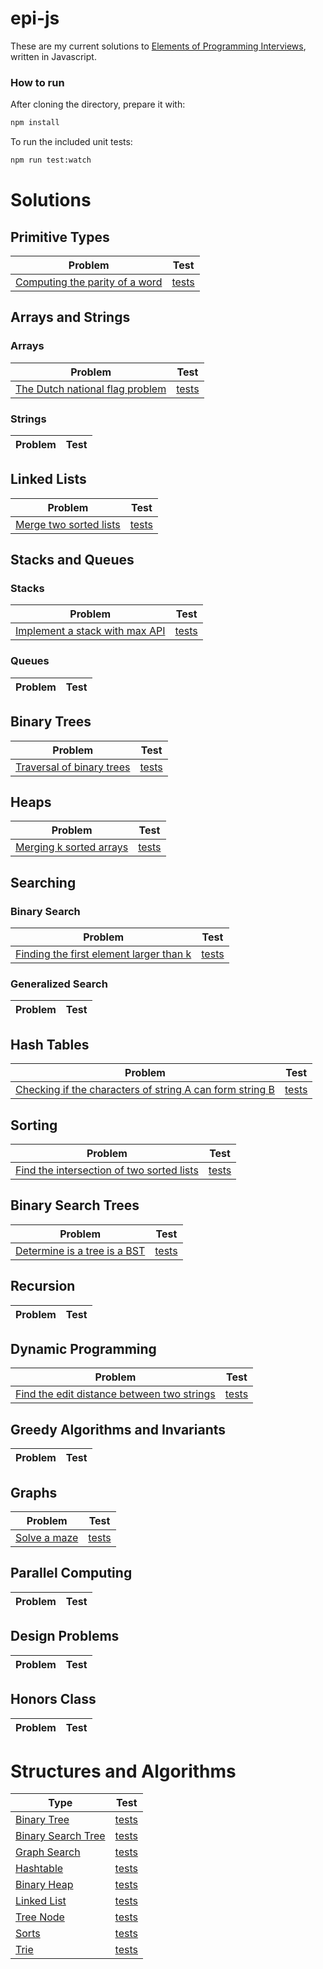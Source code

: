   epi-js
======

These are my current solutions to [Elements of Programming Interviews][1], written in Javascript.

### How to run
After cloning the directory, prepare it with:
```bash
npm install
```

To run the included unit tests:
```bash
npm run test:watch
```

Solutions
=========

Primitive Types
---------------

| Problem                                                                  | Test         |
|--------------------------------------------------------------------------|:------------:|
| [Computing the parity of a word][2]                                      | [tests][3]   |

Arrays and Strings
-----------------

### Arrays

| Problem                                                                  | Test         |
|--------------------------------------------------------------------------|:------------:|
| [The Dutch national flag problem][4]                                     | [tests][5]   |


### Strings

| Problem                                                                  | Test         |
|--------------------------------------------------------------------------|:------------:|


Linked Lists
------------

| Problem                                                                  | Test         |
|--------------------------------------------------------------------------|:------------:|
| [Merge two sorted lists][6]                                              | [tests][7]   |


Stacks and Queues
-----------------

### Stacks

| Problem                                                                  | Test         |
|--------------------------------------------------------------------------|:------------:|
| [Implement a stack with max API][8]                                      | [tests][9]   |


### Queues

| Problem                                                                  | Test         |
|--------------------------------------------------------------------------|:------------:|


Binary Trees
------------

| Problem                                                                  | Test         |
|--------------------------------------------------------------------------|:------------:|
| [Traversal of binary trees][10]                                          | [tests][11]  |

Heaps
-----

| Problem                                                                  | Test         |
|--------------------------------------------------------------------------|:------------:|
| [Merging k sorted arrays][12]                                            | [tests][13]  |

Searching
---------

### Binary Search

| Problem                                                                  | Test         |
|--------------------------------------------------------------------------|:------------:|
| [Finding the first element larger than k][14]                            | [tests][15]  |

### Generalized Search

| Problem                                                                  | Test         |
|--------------------------------------------------------------------------|:------------:|

Hash Tables
-----------

| Problem                                                                  | Test         |
|--------------------------------------------------------------------------|:------------:|
| [Checking if the characters of string A can form string B][16]           | [tests][17]  |

Sorting
-------

| Problem                                                                  | Test         |
|--------------------------------------------------------------------------|:------------:|
| [Find the intersection of two sorted lists][18]                          | [tests][19]  |

Binary Search Trees
-------------------

| Problem                                                                  | Test         |
|--------------------------------------------------------------------------|:------------:|
| [Determine is a tree is a BST][20]                                       | [tests][21]  |

Recursion
---------

| Problem                                                                  | Test         |
|--------------------------------------------------------------------------|:------------:|

Dynamic Programming
-------------------

| Problem                                                                  | Test         |
|--------------------------------------------------------------------------|:------------:|
| [Find the edit distance between two strings][22]                         | [tests][23]  |

Greedy Algorithms and Invariants
--------------------------------

| Problem                                                                  | Test         |
|--------------------------------------------------------------------------|:------------:|

Graphs
------

| Problem                                                                  | Test         |
|--------------------------------------------------------------------------|:------------:|
| [Solve a maze][24]                                                       | [tests][25]  |

Parallel Computing
------------------

| Problem                                                                  | Test         |
|--------------------------------------------------------------------------|:------------:|

Design Problems
---------------

| Problem                                                                  | Test         |
|--------------------------------------------------------------------------|:------------:|

Honors Class
------------

| Problem                                                                  | Test         |
|--------------------------------------------------------------------------|:------------:|

Structures and Algorithms
=========

| Type                                                                     | Test         |
|--------------------------------------------------------------------------|:------------:|
| [Binary Tree][26]                                                        | [tests][27]  |
| [Binary Search Tree][28]                                                 | [tests][29]  |
| [Graph Search][30]                                                       | [tests][31]  |
| [Hashtable][32]                                                          | [tests][33]  |
| [Binary Heap][34]                                                        | [tests][35]  |
| [Linked List][36]                                                        | [tests][37]  |
| [Tree Node][38]                                                          | [tests][39]  |
| [Sorts][40]                                                              | [tests][41]  |
| [Trie][44]                                                               | [tests][45]  |

[1]:   http://elementsofprogramminginterviews.com
[2]:   src/ch05-ptypes/p05-01.js
[3]:   src/ch05-ptypes/p05-01.spec.js
[4]:   src/ch06-arrays/p06-01.js
[5]:   src/ch06-arrays/p06-01.spec.js
[6]:   src/ch07-linkedLists/p07-01.js
[7]:   src/ch07-linkedLists/p07-01.spec.js
[8]:   src/ch08-stacksAndQueues/p08-01.js
[9]:   src/ch08-stacksAndQueues/p08-01.spec.js
[10]:  src/ch09-bTrees/p09-05.js
[11]:  src/ch09-bTrees/p09-05.spec.js
[12]:  src/ch10-heaps/p10-01.js
[13]:  src/ch10-heaps/p10-01.spec.js
[14]:  src/ch11-searching/p11-02.js
[15]:  src/ch11-searching/p11-02.spec.js
[16]:  src/ch12-hashtables/p12-09.js
[17]:  src/ch12-hashtables/p12-09.spec.js
[18]:  src/ch13-sorting/p13-05.js
[19]:  src/ch13-sorting/p13-05.spec.js
[20]:  src/ch14-bst/p14-01.js
[21]:  src/ch14-bst/p14-01.spec.js
[22]:  src/ch15-meta/p15-11.js
[23]:  src/ch15-meta/p15-11.spec.js
[24]:  src/ch16-graphs/p16-01.js
[25]:  src/ch16-graphs/p16-01.spec.js
[26]:  src/library/binaryTree.js
[27]:  src/library/binaryTree.spec.js
[28]:  src/library/BST.js
[29]:  src/library/BST.spec.js
[30]:  src/library/graph.js
[31]:  src/library/graph.spec.js
[32]:  src/library/hashtable.js
[33]:  src/library/hastable.spec.js
[34]:  src/library/heap.js
[35]:  src/library/heap.spec.js
[36]:  src/library/linkedList.js
[37]:  src/library/linkedList.spec.js
[38]:  src/library/node.js
[39]:  src/library/node.spec.js
[40]:  src/library/sorts.js
[41]:  src/library/sorts.spec.js
[42]:  src/library/suffixTree.js
[43]:  src/library/suffixTree.spec.js
[44]:  src/library/trie.js
[45]:  src/library/trie.spec.js

